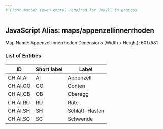 ```yaml
---
# Front matter (even empty) required for Jekyll to process
---
```


## JavaScript Alias: maps/appenzellinnerrhoden

Map Name: Appenzellinnerrhoden
Dimensions (Width x Height): 601x581

### List of Entities

| ID       | Short label | Label          |
| -------- | ----------- | -------------- |
|CH.AI.AI|AI|Appenzell|
|CH.AI.GO|GO|Gonten|
|CH.AI.OB|OB|Oberegg|
|CH.AI.RU|RU|Rüte|
|CH.AI.SH|SH|Schlatt-Haslen|
|CH.AI.SC|SC|Schwende|
